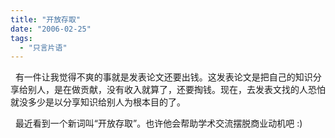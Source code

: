 ```yaml
---
title: "开放存取"
date: "2006-02-25"
tags: 
  - "只言片语"
---
```


  有一件让我觉得不爽的事就是发表论文还要出钱。这发表论文是把自己的知识分享给别人，是在做贡献，没有收入就算了，还要掏钱。现在，去发表文找的人恐怕就没多少是以分享知识给别人为根本目的了。

  最近看到一个新词叫“开放存取”。也许他会帮助学术交流摆脱商业动机吧 :)
